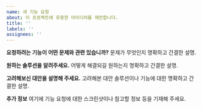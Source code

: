 ```yaml
---
name: 새 기능 요청
about: 이 프로젝트에 유용한 아이디어를 제안합니다.
title: ''
labels: ''
assignees: ''
---
```


**요청하려는 기능이 어떤 문제와 관련 있습니까?**
문제가 무엇인지 명확하고 간결한 설명.

**원하는 솔루션을 알려주세요.**
어떻게 해결되길 원하는지 명확하고 간결한 설명.

**고려해보신 대안을 설명해 주세요.**
고려해본 대안 솔루션이나 기능에 대한 명확하고 간결한 설명.

**추가 정보**
여기에 기능 요청에 대한 스크린샷이나 참고할 정보 등을 기재해 주세요.
